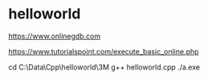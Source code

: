 # helloworld

https://www.onlinegdb.com

https://www.tutorialspoint.com/execute_basic_online.php

cd C:\Data\Cpp\helloworld\3M
g++ helloworld.cpp
./a.exe